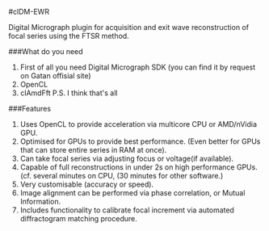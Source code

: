 #clDM-EWR

Digital Micrograph plugin for acquisition and exit wave reconstruction of focal series using the FTSR method.

###What do you need

1. First of all you need Digital Micrograph SDK (you can find it by request on Gatan offisial site)
2. OpenCL 
3. clAmdFft
P.S. I think that's all

###Features

1. Uses OpenCL to provide acceleration via multicore CPU or AMD/nVidia GPU.
2. Optimised for GPUs to provide best performance. (Even better for GPUs that can store entire series in RAM at once).
3. Can take focal series via adjusting focus or voltage(if available).
4. Capable of full reconstructions in under 2s on high performance GPUs. (cf. several minutes on CPU, (30 minutes for other software.)
5. Very customisable (accuracy or speed).
6. Image alignment can be performed via phase correlation, or Mutual Information.
7. Includes functionality to calibrate focal increment via automated diffractogram matching procedure.
